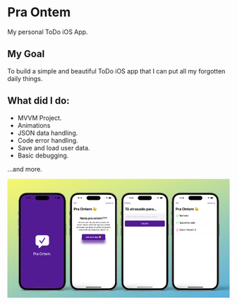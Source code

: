 # Pra Ontem

My personal ToDo iOS App.

## My Goal

To build a simple and beautiful ToDo iOS app that I can put all my forgotten daily things.

## What did I do:

- MVVM Project.
- Animations
- JSON data handling.
- Code error handling.
- Save and load user data.
- Basic debugging.

…and more.

![Pra Ontem Banner](./PraOntem/Documentation/thumbIosIphoneREADME.webp)
